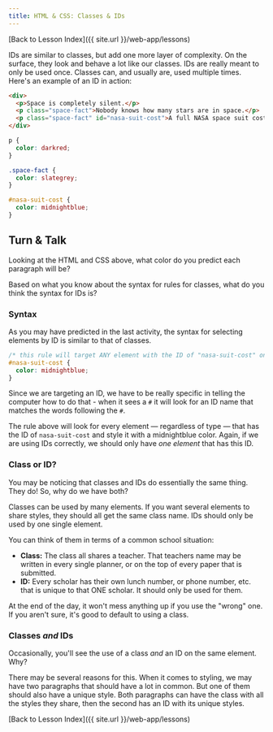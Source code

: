 ```yaml
---
title: HTML & CSS: Classes & IDs
---
```


[Back to Lesson Index]({{ site.url }}/web-app/lessons)

IDs are similar to classes, but add one more layer of complexity. On the surface, they look and behave a lot like our classes. IDs are really meant to only be used once. Classes can, and usually are, used multiple times. Here's an example of an ID in action:

```html
<div>
  <p>Space is completely silent.</p>
  <p class="space-fact">Nobody knows how many stars are in space.</p>
  <p class="space-fact" id="nasa-suit-cost">A full NASA space suit costs $12,000,000.</p>
</div>
```

```css
p {
  color: darkred;
}

.space-fact {
  color: slategrey;
}

#nasa-suit-cost {
  color: midnightblue;
}
```

<div class="try-it">
  <h2>Turn & Talk</h2>
  <p>Looking at the HTML and CSS above, what color do you predict each paragraph will be?</p>
  <p>Based on what you know about the syntax for rules for classes, what do you think the syntax for IDs is?</p>
</div>

### Syntax

As you may have predicted in the last activity, the syntax for selecting elements by ID is similar to that of classes.

```css
/* this rule will target ANY element with the ID of "nasa-suit-cost" on it */
#nasa-suit-cost {
  color: midnightblue;
}
```

Since we are targeting an ID, we have to be really specific in telling the computer how to do that - when it sees a `#` it will look for an ID name that matches the words following the `#`.

The rule above will look for every element — regardless of type — that has the ID of `nasa-suit-cost` and style it with a midnightblue color. Again, if we are using IDs correctly, we should only have _one element_ that has this ID.

### Class or ID?

You may be noticing that classes and IDs do essentially the same thing. They do! So, why do we have both?

Classes can be used by many elements. If you want several elements to share styles, they should all get the same class name. IDs should only be used by one single element.

You can think of them in terms of a common school situation:
- **Class:** The class all shares a teacher. That teachers name may be written in every single planner, or on the top of every paper that is submitted.
- **ID:** Every scholar has their own lunch number, or phone number, etc. that is unique to that ONE scholar. It should only be used for them.

At the end of the day, it won't mess anything up if you use the "wrong" one. If you aren't sure, it's good to default to using a class.

### Classes _and_ IDs

Occasionally, you'll see the use of a class _and_ an ID on the same element. Why?

There may be several reasons for this. When it comes to styling, we may have two paragraphs that should have a lot in common. But one of them should also have a unique style. Both paragraphs can have the class with all the styles they share, then the second has an ID with its unique styles.

[Back to Lesson Index]({{ site.url }}/web-app/lessons)
